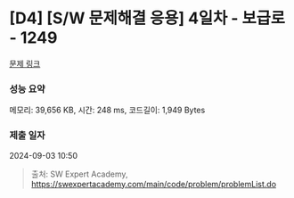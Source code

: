 # [D4] [S/W 문제해결 응용] 4일차 - 보급로 - 1249 

[문제 링크](https://swexpertacademy.com/main/code/problem/problemDetail.do?contestProbId=AV15QRX6APsCFAYD) 

### 성능 요약

메모리: 39,656 KB, 시간: 248 ms, 코드길이: 1,949 Bytes

### 제출 일자

2024-09-03 10:50



> 출처: SW Expert Academy, https://swexpertacademy.com/main/code/problem/problemList.do